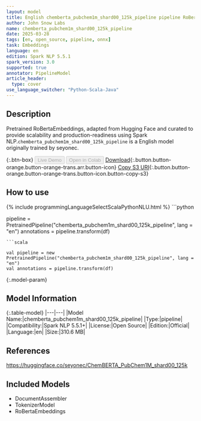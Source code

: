 ```yaml
---
layout: model
title: English chemberta_pubchem1m_shard00_125k_pipeline pipeline RoBertaEmbeddings from seyonec
author: John Snow Labs
name: chemberta_pubchem1m_shard00_125k_pipeline
date: 2025-03-28
tags: [en, open_source, pipeline, onnx]
task: Embeddings
language: en
edition: Spark NLP 5.5.1
spark_version: 3.0
supported: true
annotator: PipelineModel
article_header:
  type: cover
use_language_switcher: "Python-Scala-Java"
---
```


## Description

Pretrained RoBertaEmbeddings, adapted from Hugging Face and curated to provide scalability and production-readiness using Spark NLP.`chemberta_pubchem1m_shard00_125k_pipeline` is a English model originally trained by seyonec.

{:.btn-box}
<button class="button button-orange" disabled>Live Demo</button>
<button class="button button-orange" disabled>Open in Colab</button>
[Download](https://s3.amazonaws.com/auxdata.johnsnowlabs.com/public/models/chemberta_pubchem1m_shard00_125k_pipeline_en_5.5.1_3.0_1743127600663.zip){:.button.button-orange.button-orange-trans.arr.button-icon}
[Copy S3 URI](s3://auxdata.johnsnowlabs.com/public/models/chemberta_pubchem1m_shard00_125k_pipeline_en_5.5.1_3.0_1743127600663.zip){:.button.button-orange.button-orange-trans.button-icon.button-copy-s3}

## How to use



<div class="tabs-box" markdown="1">
{% include programmingLanguageSelectScalaPythonNLU.html %}
```python

pipeline = PretrainedPipeline("chemberta_pubchem1m_shard00_125k_pipeline", lang = "en")
annotations =  pipeline.transform(df)   

```
```scala

val pipeline = new PretrainedPipeline("chemberta_pubchem1m_shard00_125k_pipeline", lang = "en")
val annotations = pipeline.transform(df)

```
</div>

{:.model-param}
## Model Information

{:.table-model}
|---|---|
|Model Name:|chemberta_pubchem1m_shard00_125k_pipeline|
|Type:|pipeline|
|Compatibility:|Spark NLP 5.5.1+|
|License:|Open Source|
|Edition:|Official|
|Language:|en|
|Size:|310.6 MB|

## References

https://huggingface.co/seyonec/ChemBERTA_PubChem1M_shard00_125k

## Included Models

- DocumentAssembler
- TokenizerModel
- RoBertaEmbeddings